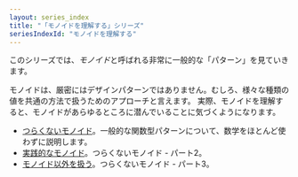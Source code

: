 ```yaml
---
layout: series_index
title: "「モノイドを理解する」シリーズ"
seriesIndexId: "モノイドを理解する"
---
```


このシリーズでは、*モノイド*と呼ばれる非常に一般的な「パターン」を見ていきます。

モノイドは、厳密にはデザインパターンではありません。むしろ、様々な種類の値を共通の方法で扱うためのアプローチと言えます。
実際、モノイドを理解すると、モノイドがあらゆるところに潜んでいることに気づくようになります。




* [つらくないモノイド](../posts/monoids-without-tears.html)。一般的な関数型パターンについて、数学をほとんど使わずに説明します。
* [実践的なモノイド](../posts/monoids-part2.html)。つらくないモノイド - パート2。
* [モノイド以外を扱う](../posts/monoids-part3.html)。つらくないモノイド - パート3。
